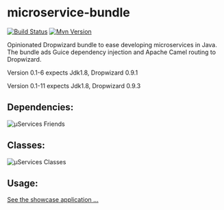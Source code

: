 # microservice-bundle
[![Build Status](https://api.travis-ci.org/rvs-fluid-it/microservice-bundle.svg)](https://travis-ci.org/rvs-fluid-it/microservice-bundle)
[![Mvn Version](https://img.shields.io/maven-central/v/be.fluid-it.microservice.bundle/microservice-bundle-core.svg)](http://search.maven.org/#search%7Cgav%7C1%7Cg%3A%22be.fluid-it.microservice.bundle%22%20AND%20a%3A%22microservice-bundle-core%22)

Opinionated Dropwizard bundle to ease developing microservices in Java. The bundle ads Guice dependency injection and Apache Camel routing to Dropwizard.

Version 0.1-6 expects Jdk1.8, Dropwizard 0.9.1

Version 0.1-11 expects Jdk1.8, Dropwizard 0.9.3

Dependencies:
-------------
![µServices Friends](/doc/images/µservices-and-friends.png?raw=true)

Classes:
--------
![µServices Classes](/doc/images/µservice-classes.png?raw=true)

Usage:
------
[See the showcase application ...](microservice-bundle-showcase/src/main/java/be/fluid_it/µs/bundle/showcase/app/HelloService.java)
